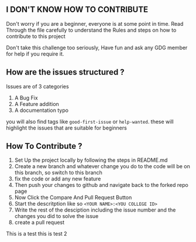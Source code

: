 ## I DON'T KNOW HOW TO CONTRIBUTE

Don't worry if you are a beginner, everyone is at some point in time. Read Through the file carefully to understand the Rules and steps on how to contribute to this project

Don't take this challenge too seriously, Have fun and ask any GDG member for help if you require it. 


## How are the issues structured ? 

Issues are of 3 categories 

1) A Bug Fix 
2) A Feature addition
3) A documentation typo

you will also find tags like `good-first-issue` or `help-wanted`. these will highlight the issues that are suitable for beginners 


## How To Contribute ?

1) Set Up the project locally by following the steps in README.md
2) Create a new branch and whatever change you do to the code will be on this branch, so switch to this branch 
3) fix the code or add any new feature
4) Then push your changes to github and navigate back to the forked repo page 
5) Now Click the Compare And Pull Request Button
6) Start the descritption like so `<YOUR NAME>:<YOU COLLEGE ID>`
7) Write the rest of the desciption including the issue number and the changes you did to solve the issue
7) create a pull request 


This is a test
this is test 2


